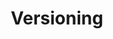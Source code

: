 ---
title: Versioning
product-type: "connect"
content-type: "api-doc"
order: 6

sections:
  - content: |
      The API is currently versioned by object. The table below lists the core objects, all available versions, and the endpoints available for each version.

      {% include developers/api-versioning-table.html %}
---